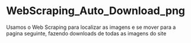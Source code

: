 # WebScraping_Auto_Download_png
Usamos o Web Scraping para localizar as imagens e se mover para a pagina seguinte, fazendo downloads de todas as imagens do site
